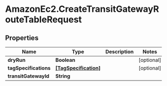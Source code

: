 # AmazonEc2.CreateTransitGatewayRouteTableRequest

## Properties

Name | Type | Description | Notes
------------ | ------------- | ------------- | -------------
**dryRun** | **Boolean** |  | [optional] 
**tagSpecifications** | [**[TagSpecification]**](TagSpecification.md) |  | [optional] 
**transitGatewayId** | **String** |  | 


